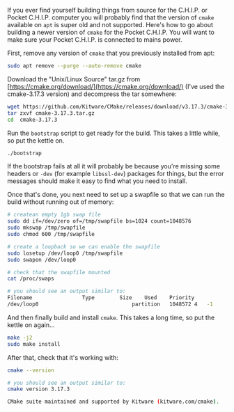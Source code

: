 ---
---

If you ever find yourself building things from source for the C.H.I.P. or Pocket C.H.I.P. computer you will probably find that the version of `cmake` available on `apt` is super old and not supported. Here's how to go about building a newer version of `cmake` for the Pocket C.H.I.P. You will want to make sure your Pocket C.H.I.P. is connected to mains power. 

First, remove any version of `cmake` that you previously installed from apt:

```bash
sudo apt remove --purge --auto-remove cmake
```

Download the "Unix/Linux Source" tar.gz from [https://cmake.org/download/](https://cmake.org/download/) (I've used the cmake-3.17.3 version) and decompress the tar somewhere:

```bash
wget https://github.com/Kitware/CMake/releases/download/v3.17.3/cmake-3.17.3.tar.gz
tar zxvf cmake-3.17.3.tar.gz
cd  cmake-3.17.3
```
Run the `bootstrap` script to get ready for the build. This takes a little while, so put the kettle on.

```bash
./bootstrap
```

If the bootstrap fails at all it will probably be because you're missing some headers or `-dev` (for example `libssl-dev`) packages for things, but the error messages should make it easy to find what you need to install.

Once that's done, you next need to set up a swapfile so that we can run the build without running out of memory:

```bash
# createan empty 1gb swap file
sudo dd if=/dev/zero of=/tmp/swapfile bs=1024 count=1048576 
sudo mkswap /tmp/swapfile
sudo chmod 600 /tmp/swapfile

# create a loopback so we can enable the swapfile
sudo losetup /dev/loop0 /tmp/swapfile 
sudo swapon /dev/loop0

# check that the swapfile mounted
cat /proc/swaps

# you should see an output similar to:
Filename				Type		Size	Used	Priority
/dev/loop0                              partition	1048572	4	-1
```

And then finally build and install `cmake`. This takes a long time, so put the kettle on again...

```bash
make -j2
sudo make install
```

After that, check that it's working with:

```bash
cmake --version

# you should see an output similar to:
cmake version 3.17.3

CMake suite maintained and supported by Kitware (kitware.com/cmake).
```
